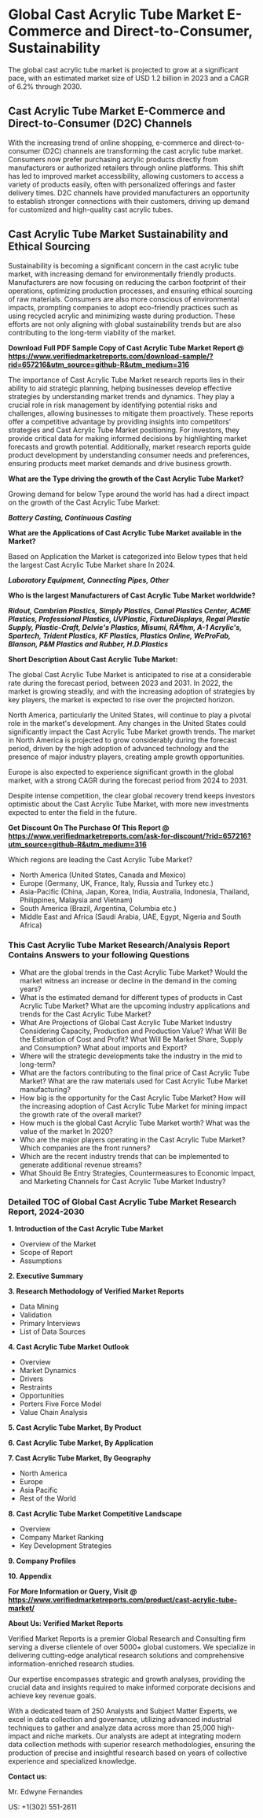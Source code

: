 <h1>Global Cast Acrylic Tube Market E-Commerce and Direct-to-Consumer, Sustainability</h1><p class=""><p>The global cast acrylic tube market is projected to grow at a significant pace, with an estimated market size of USD 1.2 billion in 2023 and a CAGR of 6.2% through 2030.</p><h2>Cast Acrylic Tube Market E-Commerce and Direct-to-Consumer (D2C) Channels</h2><p>With the increasing trend of online shopping, e-commerce and direct-to-consumer (D2C) channels are transforming the cast acrylic tube market. Consumers now prefer purchasing acrylic products directly from manufacturers or authorized retailers through online platforms. This shift has led to improved market accessibility, allowing customers to access a variety of products easily, often with personalized offerings and faster delivery times. D2C channels have provided manufacturers an opportunity to establish stronger connections with their customers, driving up demand for customized and high-quality cast acrylic tubes.</p><h2>Cast Acrylic Tube Market Sustainability and Ethical Sourcing</h2><p>Sustainability is becoming a significant concern in the cast acrylic tube market, with increasing demand for environmentally friendly products. Manufacturers are now focusing on reducing the carbon footprint of their operations, optimizing production processes, and ensuring ethical sourcing of raw materials. Consumers are also more conscious of environmental impacts, prompting companies to adopt eco-friendly practices such as using recycled acrylic and minimizing waste during production. These efforts are not only aligning with global sustainability trends but are also contributing to the long-term viability of the market.</p></p><p class=""><strong>Download Full PDF Sample Copy of Cast Acrylic Tube Market Report @ <a href="https://www.verifiedmarketreports.com/download-sample/?rid=657216&utm_source=github-R&utm_medium=316" target="_blank">https://www.verifiedmarketreports.com/download-sample/?rid=657216&utm_source=github-R&utm_medium=316</a></strong></p><p>The importance of&nbsp;Cast Acrylic Tube Market research reports lies in their ability to aid strategic planning, helping businesses develop effective strategies by understanding market trends and dynamics. They play a crucial role in risk management by identifying potential risks and challenges, allowing businesses to mitigate them proactively. These reports offer a competitive advantage by providing insights into competitors' strategies and Cast Acrylic Tube Market positioning. For investors, they provide critical data for making informed decisions by highlighting market forecasts and growth potential. Additionally, market research reports guide product development by understanding consumer needs and preferences, ensuring products meet market demands and drive business growth.</p><p><strong>What are the&nbsp;Type driving the growth of the Cast Acrylic Tube Market?</strong></p><p id="" class="">Growing demand for below Type around the world has had a direct impact on the growth of the Cast Acrylic Tube Market:</p><p class=""><em><strong>Battery Casting, Continuous Casting</strong></em></p><p class=""><strong>What are the&nbsp;Applications&nbsp;of Cast Acrylic Tube Market available in the Market?</strong></p><p id="" class="">Based on Application the Market is categorized into Below types that held the largest Cast Acrylic Tube Market share In 2024.</p><p class=""><em><strong>Laboratory Equipment, Connecting Pipes, Other</strong></em></p><p class=""><strong>Who is the largest Manufacturers of Cast Acrylic Tube Market worldwide?</strong></p><p><em><strong>Ridout, Cambrian Plastics, Simply Plastics, Canal Plastics Center, ACME Plastics, Professional Plastics, UVPlastic, FixtureDisplays, Regal Plastic Supply, Plastic-Craft, Delvie's Plastics, Misumi, RÃ¶hm, A-1 Acrylic's, Spartech, Trident Plastics, KF Plastics, Plastics Online, WeProFab, Blanson, P&M Plastics and Rubber, H.D.Plastics</strong></em></p><p id="" class=""><strong>Short Description About Cast Acrylic Tube Market:</strong></p><p>The global Cast Acrylic Tube Market is anticipated to rise at a considerable rate during the forecast period, between 2023 and 2031. In 2022, the market is growing steadily, and with the increasing adoption of strategies by key players, the market is expected to rise over the projected horizon.</p><p>North America, particularly the United States, will continue to play a pivotal role in the market's development. Any changes in the United States could significantly impact the Cast Acrylic Tube Market growth trends. The market in North America is projected to grow considerably during the forecast period, driven by the high adoption of advanced technology and the presence of major industry players, creating ample growth opportunities.</p><p>Europe is also expected to experience significant growth in the global market, with a strong CAGR during the forecast period from 2024 to 2031.</p><p>Despite intense competition, the clear global recovery trend keeps investors optimistic about the Cast Acrylic Tube Market, with more new investments expected to enter the field in the future.</p><p id="" class=""><strong>Get Discount On The Purchase Of This Report @ <a href="https://www.verifiedmarketreports.com/ask-for-discount/?rid=657216?utm_source=github-R&utm_medium=316" target="_blank">https://www.verifiedmarketreports.com/ask-for-discount/?rid=657216?utm_source=github-R&utm_medium=316</a></strong></p><p class="">Which regions are leading the Cast Acrylic Tube Market?</p><ul><li>North America (United States, Canada and Mexico)</li><li>Europe (Germany, UK, France, Italy, Russia and Turkey etc.)</li><li>Asia-Pacific (China, Japan, Korea, India, Australia, Indonesia, Thailand, Philippines, Malaysia and Vietnam)</li><li>South America (Brazil, Argentina, Columbia etc.)</li><li>Middle East and Africa (Saudi Arabia, UAE, Egypt, Nigeria and South Africa)</li></ul><h3 id="" class="">This Cast Acrylic Tube Market Research/Analysis Report Contains Answers to your following Questions</h3><ul><li>What are the global trends in the Cast Acrylic Tube Market? Would the market witness an increase or decline in the demand in the coming years?</li><li>What is the estimated demand for different types of products in Cast Acrylic Tube Market? What are the upcoming industry applications and trends for the Cast Acrylic Tube Market?</li><li>What Are Projections of Global Cast Acrylic Tube Market Industry Considering Capacity, Production and Production Value? What Will Be the Estimation of Cost and Profit? What Will Be Market Share, Supply and Consumption? What about imports and Export?</li><li>Where will the strategic developments take the industry in the mid to long-term?</li><li>What are the factors contributing to the final price of Cast Acrylic Tube Market? What are the raw materials used for Cast Acrylic Tube Market manufacturing?</li><li>How big is the opportunity for the Cast Acrylic Tube Market? How will the increasing adoption of Cast Acrylic Tube Market for mining impact the growth rate of the overall market?</li><li>How much is the global Cast Acrylic Tube Market worth? What was the value of the market In 2020?</li><li>Who are the major players operating in the Cast Acrylic Tube Market? Which companies are the front runners?</li><li>Which are the recent industry trends that can be implemented to generate additional revenue streams?</li><li>What Should Be Entry Strategies, Countermeasures to Economic Impact, and Marketing Channels for Cast Acrylic Tube Market Industry?</li></ul><h3 id="" class="">Detailed TOC of Global Cast Acrylic Tube Market Research Report, 2024-2030</h3><p id="" class=""><strong>1. Introduction of the Cast Acrylic Tube Market</strong></p><ul><li>Overview of the Market</li><li>Scope of Report</li><li>Assumptions</li></ul><p id="" class=""><strong>2. Executive Summary</strong></p><p id="" class=""><strong>3. Research Methodology of Verified Market Reports</strong></p><ul><li>Data Mining</li><li>Validation</li><li>Primary Interviews</li><li>List of Data Sources</li></ul><p id="" class=""><strong>4. Cast Acrylic Tube Market Outlook</strong></p><ul><li>Overview</li><li>Market Dynamics</li><li>Drivers</li><li>Restraints</li><li>Opportunities</li><li>Porters Five Force Model</li><li>Value Chain Analysis</li></ul><p id="" class=""><strong>5. Cast Acrylic Tube Market, By Product</strong></p><p id="" class=""><strong>6. Cast Acrylic Tube Market, By Application</strong></p><p id="" class=""><strong>7. Cast Acrylic Tube Market, By Geography</strong></p><ul><li>North America</li><li>Europe</li><li>Asia Pacific</li><li>Rest of the World</li></ul><p id="" class=""><strong>8. Cast Acrylic Tube Market Competitive Landscape</strong></p><ul><li>Overview</li><li>Company Market Ranking</li><li>Key Development Strategies</li></ul><p id="" class=""><strong>9. Company Profiles</strong></p><p id="" class=""><strong>10. Appendix</strong></p><p id="" class=""><strong>For More Information or Query, Visit @ <a href="https://www.verifiedmarketreports.com/product/cast-acrylic-tube-market/" target="_blank">https://www.verifiedmarketreports.com/product/cast-acrylic-tube-market/</a></strong></p><p id="" class=""><strong>About Us: Verified Market Reports</strong></p><p id="" class="">Verified Market Reports is a premier Global Research and Consulting firm serving a diverse clientele of over 5000+ global customers. We specialize in delivering cutting-edge analytical research solutions and comprehensive information-enriched research studies.</p><p id="" class="">Our expertise encompasses strategic and growth analyses, providing the crucial data and insights required to make informed corporate decisions and achieve key revenue goals.</p><p id="" class="">With a dedicated team of 250 Analysts and Subject Matter Experts, we excel in data collection and governance, utilizing advanced industrial techniques to gather and analyze data across more than 25,000 high-impact and niche markets. Our analysts are adept at integrating modern data collection methods with superior research methodologies, ensuring the production of precise and insightful research based on years of collective experience and specialized knowledge.</p><p id="" class=""><strong>Contact us:</strong></p><p id="" class="">Mr. Edwyne Fernandes</p><p id="" class="">US: +1(302) 551-2611</p>
